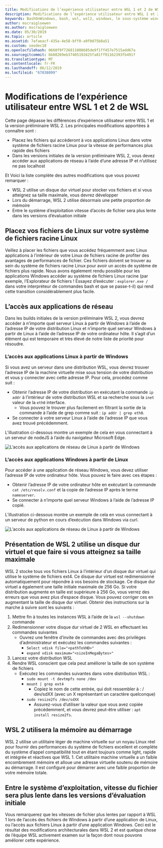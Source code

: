 ```yaml
---
title: Modifications de l’expérience utilisateur entre WSL 1 et 2 de WSL
description: Modifications de l’expérience utilisateur entre WSL 1 et 2 de WSL
keywords: BashOnWindows, bash, wsl, wsl2, windows, le sous-système windows pour linux, windowssubsystem, ubuntu, debian, suse, windows 10
author: mscraigloewen
ms.author: mscraigloewen
ms.date: 05/30/2019
ms.topic: article
ms.assetid: 7afaeacf-435a-4e58-bff0-a9f0d75b8a51
ms.custom: seodec18
ms.openlocfilehash: 0660f9f726811008685de9f1ff457e7515add67a
ms.sourcegitcommit: bb88269eb37405192625fa81ff91162393fb491f
ms.translationtype: MT
ms.contentlocale: fr-FR
ms.lasthandoff: 06/12/2019
ms.locfileid: "67038099"
---
```

# <a name="user-experience-changes-between-wsl-1-and-wsl-2"></a>Modifications de l’expérience utilisateur entre WSL 1 et 2 de WSL

Cette page dépasse les différences d’expérience utilisateur entre WSL 1 et la version préliminaire WSL 2. Les principales modifications apportées à connaître sont :

- Placez les fichiers qui accèderont à vos applications Linux dans votre système de fichiers racine Linux pour la vitesse de performances plus rapide des fichiers
- Dans les versions initiales de la version préliminaire WSL 2, vous devez accéder aux applications de réseau à l’aide d’une adresse IP et n’utilisez ne pas localhost

Et Voici la liste complète des autres modifications que vous pouvez remarquer :

- WSL 2 utilise un disque dur virtuel pour stocker vos fichiers et si vous atteignez sa taille maximale, vous devrez développer
- Lors du démarrage, WSL 2 utilise désormais une petite proportion de mémoire
- Entre le système d’exploitation vitesse d’accès de fichier sera plus lente dans les versions d’évaluation initiale

## <a name="place-your-linux-files-in-your-linux-root-file-system"></a>Placez vos fichiers de Linux sur votre système de fichiers racine Linux
Veillez à placer les fichiers que vous accédez fréquemment avec Linux applications à l’intérieur de votre Linux de fichiers racine de profiter des avantages de performances de fichier. Ces fichiers doivent se trouver au sein du système de fichiers racine Linux pour avoir un accès de système de fichiers plus rapide. Nous avons également rendu possible pour les applications Windows accéder au système de fichiers Linux racine (par exemple, l’Explorateur de fichiers ! Essayez d’exécuter : `explorer.exe /` dans votre interpréteur de commandes bash et que se passe-t-il) qui rend cette transition considérablement plus facile. 

## <a name="accessing-network-applications"></a>L’accès aux applications de réseau
Dans les builds initiales de la version préliminaire WSL 2, vous devrez accéder à n’importe quel serveur Linux à partir de Windows à l’aide de l’adresse IP de votre distribution Linux et n’importe quel serveur Windows à partir de Linux à l’aide de l’adresse IP de votre ordinateur hôte. Il s’agit d’un élément qui est temporaire et très élevé de notre liste de priorité pour résoudre.

### <a name="accessing-linux-applications-from-windows"></a>L’accès aux applications Linux à partir de Windows
Si vous avez un serveur dans une distribution WSL, vous devrez trouver l’adresse IP de la machine virtuelle mise sous tension de votre distribution et vous y connecter avec cette adresse IP. Pour cela, procédez comme suit :

- Obtenir l’adresse IP de votre distribution en exécutant la commande `ip addr` à l’intérieur de votre distribution WSL et sa recherche sous la `inet` valeur de la `eth0` interface.
   - Vous pouvez le trouver plus facilement en filtrant la sortie de la commande à l’aide de grep comme suit : `ip addr | grep eth0`.
- Se connecter à votre serveur Linux à l’aide de l’adresse IP que vous avez trouvé précédemment.

L’illustration ci-dessous montre un exemple de cela en vous connectant à un serveur de nodeJS à l’aide du navigateur Microsoft Edge.

![L’accès aux applications de réseau de Linux à partir de Windows](media/wsl2-network-w2l.jpg)

### <a name="accessing-windows-applications-from-linux"></a>L’accès aux applications Windows à partir de Linux
Pour accéder à une application de réseau Windows, vous devez utiliser l’adresse IP de votre ordinateur hôte. Vous pouvez le faire avec ces étapes :

- Obtenir l’adresse IP de votre ordinateur hôte en exécutant la commande `cat /etc/resolv.conf` et la copie de l’adresse IP après le terme `nameserver`. 
- Se connecter à n’importe quel serveur Windows à l’aide de l’adresse IP copié.

L’illustration ci-dessous montre un exemple de cela en vous connectant à un serveur de python en cours d’exécution dans Windows via curl. 

![L’accès aux applications de réseau de Linux à partir de Windows](media/wsl2-network-l2w.png)

## <a name="understanding-wsl-2-uses-a-vhd-and-what-to-do-if-you-reach-its-max-size"></a>Présentation de WSL 2 utilise un disque dur virtuel et que faire si vous atteignez sa taille maximale
WSL 2 stocke tous vos fichiers Linux à l’intérieur d’un disque dur virtuel qui utilise le système de fichiers ext4. Ce disque dur virtuel est redimensionné automatiquement pour répondre à vos besoins de stockage. Ce disque dur virtuel a également une taille initiale maximale de 256 Go. Si votre distribution augmente en taille est supérieure à 256 Go, vous verrez des erreurs que vous avez plus d’espace disque. Vous pouvez corriger ces en augmentant la taille de disque dur virtuel. Obtenir des instructions sur la marche à suivre sont les suivants :

1. Mettre fin à toutes les instances WSL à l’aide de la `wsl --shutdown` commande
2. Redimensionner votre disque dur virtuel de 2 WSL en effectuant les commandes suivantes
   - Ouvrez une fenêtre d’invite de commandes avec des privilèges d’administrateur et exécutez les commandes suivantes :
      - `Select vdisk file="<pathToVHD>"`
      - `expand vdisk maximum="<sizeInMegaBytes>"`
3. Lancez votre distribution WSL
4. Rendre WSL conscient que cela peut améliorer la taille de son système de fichiers
   - Exécutez les commandes suivantes dans votre distribution WSL :
      - `sudo mount -t devtmpfs none /dev`
      - `mount | grep ext4`
         - Copiez le nom de cette entrée, qui doit ressembler à : / dev/sdXX (avec un X représentant un caractère quelconque)
      - `sudo resize2fs /dev/sdXX`
         - Assurez-vous d’utiliser la valeur que vous avez copiée précédemment, et vous devrez peut-être utiliser : `apt install resize2fs`.

## <a name="wsl-2-will-use-some-memory-on-startup"></a>WSL 2 utilisera la mémoire au démarrage
WSL 2 utilise un utilitaire léger de machine virtuelle sur un noyau Linux réel pour fournir des performances du système de fichiers excellent et complète du système d’appel compatibilité tout en étant toujours comme light, rapide et intégrée et réactives que WSL 1. Cet utilitaire machine virtuelle a un faible encombrement mémoire et alloue une adresse virtuelle soutenu de mémoire au démarrage. Il est configuré pour démarrer avec une faible proportion de votre mémoire totale.

## <a name="cross-os-file-speed-will-be-slower-in-initial-preview-builds"></a>Entre le système d’exploitation, vitesse du fichier sera plus lente dans les versions d’évaluation initiale
Vous remarquerez que les vitesses de fichier plus lentes par rapport à WSL 1 lors de l’accès des fichiers de Windows à partir d’une application de Linux, ou l’accès aux fichiers Linux à partir d’une application Windows. Ceci est le résultat des modifications architecturales dans WSL 2 et est quelque chose de l’équipe WSL activement examen sur la façon dont nous pouvons améliorer cette expérience.